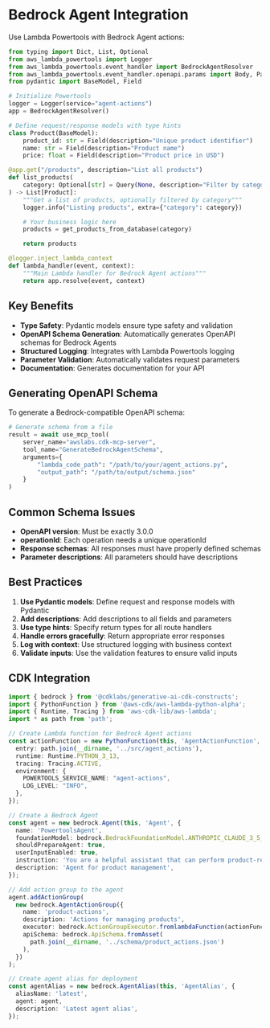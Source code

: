 # Bedrock Agent Integration

Use Lambda Powertools with Bedrock Agent actions:

```python
from typing import Dict, List, Optional
from aws_lambda_powertools import Logger
from aws_lambda_powertools.event_handler import BedrockAgentResolver
from aws_lambda_powertools.event_handler.openapi.params import Body, Path, Query
from pydantic import BaseModel, Field

# Initialize Powertools
logger = Logger(service="agent-actions")
app = BedrockAgentResolver()

# Define request/response models with type hints
class Product(BaseModel):
    product_id: str = Field(description="Unique product identifier")
    name: str = Field(description="Product name")
    price: float = Field(description="Product price in USD")

@app.get("/products", description="List all products")
def list_products(
    category: Optional[str] = Query(None, description="Filter by category")
) -> List[Product]:
    """Get a list of products, optionally filtered by category"""
    logger.info("Listing products", extra={"category": category})

    # Your business logic here
    products = get_products_from_database(category)

    return products

@logger.inject_lambda_context
def lambda_handler(event, context):
    """Main Lambda handler for Bedrock Agent actions"""
    return app.resolve(event, context)
```

## Key Benefits

- **Type Safety**: Pydantic models ensure type safety and validation
- **OpenAPI Schema Generation**: Automatically generates OpenAPI schemas for Bedrock Agents
- **Structured Logging**: Integrates with Lambda Powertools logging
- **Parameter Validation**: Automatically validates request parameters
- **Documentation**: Generates documentation for your API

## Generating OpenAPI Schema

To generate a Bedrock-compatible OpenAPI schema:

```python
# Generate schema from a file
result = await use_mcp_tool(
    server_name="awslabs.cdk-mcp-server",
    tool_name="GenerateBedrockAgentSchema",
    arguments={
        "lambda_code_path": "/path/to/your/agent_actions.py",
        "output_path": "/path/to/output/schema.json"
    }
)
```

## Common Schema Issues

- **OpenAPI version**: Must be exactly 3.0.0
- **operationId**: Each operation needs a unique operationId
- **Response schemas**: All responses must have properly defined schemas
- **Parameter descriptions**: All parameters should have descriptions

## Best Practices

1. **Use Pydantic models**: Define request and response models with Pydantic
2. **Add descriptions**: Add descriptions to all fields and parameters
3. **Use type hints**: Specify return types for all route handlers
4. **Handle errors gracefully**: Return appropriate error responses
5. **Log with context**: Use structured logging with business context
6. **Validate inputs**: Use the validation features to ensure valid inputs

## CDK Integration

```typescript
import { bedrock } from '@cdklabs/generative-ai-cdk-constructs';
import { PythonFunction } from '@aws-cdk/aws-lambda-python-alpha';
import { Runtime, Tracing } from 'aws-cdk-lib/aws-lambda';
import * as path from 'path';

// Create Lambda function for Bedrock Agent actions
const actionFunction = new PythonFunction(this, 'AgentActionFunction', {
  entry: path.join(__dirname, '../src/agent_actions'),
  runtime: Runtime.PYTHON_3_13,
  tracing: Tracing.ACTIVE,
  environment: {
    POWERTOOLS_SERVICE_NAME: "agent-actions",
    LOG_LEVEL: "INFO",
  },
});

// Create a Bedrock Agent
const agent = new bedrock.Agent(this, 'Agent', {
  name: 'PowertoolsAgent',
  foundationModel: bedrock.BedrockFoundationModel.ANTHROPIC_CLAUDE_3_5_HAIKU_V1_0,
  shouldPrepareAgent: true,
  userInputEnabled: true,
  instruction: 'You are a helpful assistant that can perform product-related actions.',
  description: 'Agent for product management',
});

// Add action group to the agent
agent.addActionGroup(
  new bedrock.AgentActionGroup({
    name: 'product-actions',
    description: 'Actions for managing products',
    executor: bedrock.ActionGroupExecutor.fromlambdaFunction(actionFunction),
    apiSchema: bedrock.ApiSchema.fromAsset(
      path.join(__dirname, '../schema/product_actions.json')
    ),
  })
);

// Create agent alias for deployment
const agentAlias = new bedrock.AgentAlias(this, 'AgentAlias', {
  aliasName: 'latest',
  agent: agent,
  description: 'Latest agent alias',
});
```
